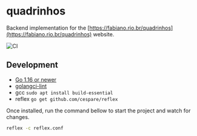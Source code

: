 # quadrinhos

Backend implementation for the [https://fabiano.rio.br/quadrinhos](https://fabiano.rio.br/quadrinhos) website.

![CI](https://github.com/fabiano/quadrinhos/workflows/CI/badge.svg)

## Development

- [Go 1.16 or newer](https://golang.org/doc/install)
- [golangci-lint](https://golangci-lint.run/usage/install/#linux-and-windows)
- gcc `sudo apt install build-essential`
- reflex `go get github.com/cespare/reflex`

Once installed, run the command bellow to start the project and watch for changes.

```bash
reflex -c reflex.conf
```
